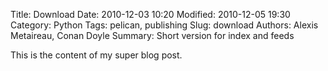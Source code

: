 Title: Download
Date: 2010-12-03 10:20
Modified: 2010-12-05 19:30
Category: Python
Tags: pelican, publishing
Slug: download
Authors: Alexis Metaireau, Conan Doyle
Summary: Short version for index and feeds

This is the content of my super blog post.